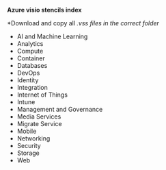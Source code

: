 
**Azure visio stencils index**

*Download and copy all *.vss files in the correct folder*

- AI and Machine Learning
- Analytics
- Compute
- Container
- Databases
- DevOps
- Identity
- Integration
- Internet of Things
- Intune
- Management and Governance
- Media Services
- Migrate Service
- Mobile
- Networking
- Security
- Storage
- Web
